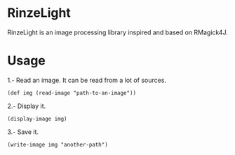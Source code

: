 # RinzeLight

RinzeLight is an image processing library inspired and based on RMagick4J.

# Usage

1.- Read an image. It can be read from a lot of sources.

    (def img (read-image "path-to-an-image"))

2.- Display it.

    (display-image img)

3.- Save it.

    (write-image img "another-path")
